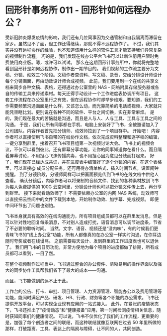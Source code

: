 # 回形针事务所 011 - 回形针如何远程办公？

受新冠肺炎爆发疫情的影响，我们还有几位同事因为交通管制和自我隔离而滞留在家乡。虽然见不了面，但工作还得继续，那就不得不远程协作了。 不过，我们其实并没有远程协作的经验，也不知道该用什么样的软件工具才能支持我们异常复杂的视频制作流程。 巧的是，我们发现在线办公平台飞书可以让新注册用户限时免费使用商业版。嗯，或许可以试试。 那么在这期回形针事务所中，你就将完整地看到回形针是如何远程协作，制作出一期节目的。 我们视频的工作流主要分为文稿、分镜、动效三个阶段。文稿作者查资料、写文稿、录音，交给分镜设计师设计每个分镜画面，再由动效设计师合成视频。 此前，我们要用到一个在线的共享文档来同步各种文稿、表格，还得通过办公室里的 NAS - 网络附属存储服务器或各自的传输工具来传递素材。每天还得手动设计一个工作进度表协调所有项目。 这套工作流程在办公室里行之有效，但在远程协作时却举步维艰。要知道，我们的工作需要频繁沟通画面是什么样，又该怎么动，而光靠简单的电话或视频，大家就只能凭空瞎比划。更别说在各种不同的软件、平台之间切换，实在非常麻烦。 是的，我们现在最大的苦恼就是沟通，而且是人与人、人与工具、工具与工具之间的沟通。 于是，我们让所有同事都在手机、电脑上安装好了飞书，全被邀请加入了公司团队。内容作者首先把分镜师、动效师拉到了一个项目群中。 开始吧！ 内容作者可以直接使用飞书自带的在线协作文档，依次完成资料整理和逐字稿的编辑，一键分享到群里，接着召开飞书项目组第一次视频讨论大会。 飞书上的视频会议，不仅可以看到彼此，还有屏幕分享功能，让你的同事知道你在看什么。而且隔着屏幕讨论，不用担心飞沫传播病毒，也不用担心因为意见分歧而打起来。 好了，我们现在已经达成共识，并在进度表中编辑好了逐个分镜的内容，在这个表格里，可以直接@ 成员分配任务，还可用待办清单格式，插入时间节点，设置闹钟提醒。 到了分镜阶段，分镜师同样可以把画面预览传到飞书的在线文档中供他人查看。 确认分镜后，内容作者可以将录制的音频文件、找到的各种素材放到飞书为每人免费提供的 100G 云空间里，分镜设计师也可以把分镜文件传上去，再分享到群里。 接下来就看动效师了！ 不需要依赖办公室的内网 NAS 系统，动效师可以直接把云空间中的文件下载到本地，开始制作动效、加字幕、完成视频。 即便中间环节出了问题也别怕。

飞书本身就具有高效的在线沟通能力，所有项目组成员都可以在群里发消息，但是可以针对性地回复每条消息，不对别人造成打扰，语音消息可以调节进度条，节省了不必要的聆听时间。 当然，文字、语音、视频还是“没内味”，有的时候我们更青睐飞书的“线上办公室“功能，所有人都像真的在办公室一样实时沟通，在你耳边随时夸奖或者在线谩骂。 之前需要每天设计、发到群里的工作进度表也可以退休了。 我们用飞书的日历功能，非常方便地为每个项目的进度都做了排期，所有成员都可以看到，一目了然。

在整个视频制作过程当中，飞书通过整合的办公套件、清晰易用的操作界面以及强大的同步协作工具帮我们省下了最大的成本——沟通。

而且，飞书能做到的远不止于此。

工作台的公告、打卡、审批、项目管理、人力资源管理、智能办公以及费用管理等功能，能同时满足产品、研发、HR、行政、财务等各个职能的办公需求。飞书还提供开放平台，可以实现企业现有应用的一站式接入。 此外，在紧张的疫情状态下，飞书还推出了“疫情动态”和“健康报备”应用，第一时间检测疫情相关信息，随时获知同事们的健康情况。 可以说，飞书不仅优化了我们的工作流程，更重要的是，加强了每个创造者之间的联结，而这种联结就像互联网在过去 50 年里所做的那样，打破距离、工具、表达上的隔阂与障碍，让不同的人，共同创造。